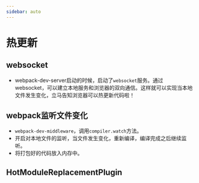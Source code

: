 ```yaml
---
sidebar: auto
---
```


# 热更新

## websocket
* webpack-dev-server启动的时候，启动了`websocket`服务。通过websocket，可以建立本地服务和浏览器的双向通信。这样就可以实现当本地文件发生变化，立马告知浏览器可以热更新代码啦！

## webpack监听文件变化
* `webpack-dev-middleware`，调用`compiler.watch`方法。
* 开启对本地文件的监听，当文件发生变化，重新编译，编译完成之后继续监听。
* 将打包好的代码放入内存中。

## HotModuleReplacementPlugin
